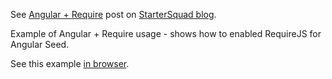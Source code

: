 See [Angular + Require](http://www.startersquad.com/blog/angularjs-requirejs/) post on [StarterSquad blog](http://www.startersquad.com/blog/).

Example of Angular + Require usage - shows how to enabled RequireJS for Angular Seed.

See this example [in browser](www.startersquad.com/examples/angularjs-requirejs-2/index-async.html).
